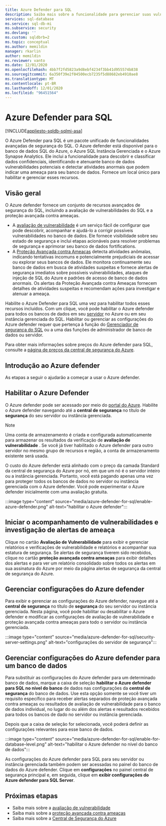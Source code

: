 ```yaml
---
title: Azure Defender para SQL
description: Saiba mais sobre a funcionalidade para gerenciar suas vulnerabilidades de banco de dados e detectar atividades anormais que podem indicar uma ameaça ao banco de dados no banco de dados SQL do Azure, Azure SQL Instância Gerenciada ou Azure Synapse.
services: sql-database
ms.service: sql-db-mi
ms.subservice: security
ms.devlang: ''
ms.custom: sqldbrb=2
ms.topic: conceptual
ms.author: memildin
manager: rkarlin
author: memildin
ms.reviewer: vanto
ms.date: 12/01/2020
ms.openlocfilehash: 4bb7f2fd5823a9d8ebf4234f3bb41d955574b838
ms.sourcegitcommit: 6a350f39e2f04500ecb7235f5d88682eb4910ae8
ms.translationtype: MT
ms.contentlocale: pt-BR
ms.lasthandoff: 12/01/2020
ms.locfileid: "96451564"
---
```

# <a name="azure-defender-for-sql"></a>Azure Defender para SQL
[!INCLUDE[appliesto-sqldb-sqlmi-asa](../includes/appliesto-sqldb-sqlmi-asa.md)]


O Azure Defender para SQL é um pacote unificado de funcionalidades avançadas de segurança do SQL. O Azure defender está disponível para o banco de dados SQL do Azure, o Azure SQL Instância Gerenciada e o Azure Synapse Analytics. Ele inclui a funcionalidade para descobrir e classificar dados confidenciais, identificando e atenuante banco de dados vulnerabilidades potenciais e detectar atividades anormais que podem indicar uma ameaça para seu banco de dados. Fornece um local único para habilitar e gerenciar esses recursos.

## <a name="overview"></a>Visão geral

O Azure defender fornece um conjunto de recursos avançados de segurança do SQL, incluindo a avaliação de vulnerabilidades do SQL e a proteção avançada contra ameaças.
- A [avaliação de vulnerabilidade](sql-vulnerability-assessment.md) é um serviço fácil de configurar que pode descobrir, acompanhar e ajudá-lo a corrigir possíveis vulnerabilidades no banco de dados. Ele fornece visibilidade sobre seu estado de segurança e inclui etapas acionáveis para resolver problemas de segurança e aprimorar seu banco de dados fortifications.
- A [Proteção Avançada contra Ameaças](threat-detection-overview.md) detecta atividades anômalas, indicando tentativas incomuns e potencialmente prejudiciais de acessar ou explorar seus bancos de dados. Ele monitora continuamente seu banco de dados em busca de atividades suspeitas e fornece alertas de segurança imediatos sobre possíveis vulnerabilidades, ataques de injeção de SQL do Azure e padrões de acesso de banco de dados anormais. Os alertas da Proteção Avançada contra Ameaças fornecem detalhes de atividades suspeitas e recomendam ações para investigar e atenuar a ameaça.

Habilite o Azure Defender para SQL uma vez para habilitar todos esses recursos incluídos. Com um clique, você pode habilitar o Azure defender para todos os bancos de dados em seu [servidor](logical-servers.md) no Azure ou em seu instância gerenciada do SQL. Habilitar ou gerenciar as configurações do Azure defender requer que pertença à função do [Gerenciador de segurança do SQL](../../role-based-access-control/built-in-roles.md#sql-security-manager) ou a uma das funções de administrador de banco de dados ou servidor.

Para obter mais informações sobre preços do Azure defender para SQL, consulte a [página de preços da central de segurança do Azure](https://azure.microsoft.com/pricing/details/security-center/).

## <a name="getting-started-with-azure-defender"></a>Introdução ao Azure defender

As etapas a seguir o ajudarão a começar a usar o Azure defender.

## <a name="enable-azure-defender"></a>Habilitar o Azure Defender

O Azure defender pode ser acessado por meio do [portal do Azure](https://portal.azure.com). Habilite o Azure defender navegando até a **central de segurança** no título de **segurança** do seu servidor ou instância gerenciada.

> [!NOTE]
> Uma conta de armazenamento é criada e configurada automaticamente para armazenar os resultados da verificação de **avaliação de vulnerabilidade** . Se você já tiver habilitado o Azure defender para outro servidor no mesmo grupo de recursos e região, a conta de armazenamento existente será usada.
>
> O custo do Azure defender está alinhado com o preço da camada Standard da central de segurança do Azure por nó, em que um nó é o servidor inteiro ou a instância gerenciada. Portanto, você está pagando apenas uma vez para proteger todos os bancos de dados no servidor ou instância gerenciada com o Azure defender. Você pode experimentar o Azure defender inicialmente com uma avaliação gratuita.

:::image type="content" source="media/azure-defender-for-sql/enable-azure-defender.png" alt-text="habilitar o Azure defender":::

## <a name="start-tracking-vulnerabilities-and-investigating-threat-alerts"></a>Iniciar o acompanhamento de vulnerabilidades e investigação de alertas de ameaça

Clique no cartão **Avaliação de Vulnerabilidade** para exibir e gerenciar relatórios e verificações de vulnerabilidade e relatórios e acompanhar sua estatura de segurança. Se alertas de segurança tiverem sido recebidos, clique no cartão **proteção avançada contra ameaças** para exibir detalhes dos alertas e para ver um relatório consolidado sobre todos os alertas em sua assinatura do Azure por meio da página alertas de segurança da central de segurança do Azure.

## <a name="manage-azure-defender-settings"></a>Gerenciar configurações do Azure defender

Para exibir e gerenciar as configurações do Azure defender, navegue até a **central de segurança** no título de **segurança** do seu servidor ou instância gerenciada. Nesta página, você pode habilitar ou desabilitar o Azure defender e modificar as configurações de avaliação de vulnerabilidade e proteção avançada contra ameaças para todo o servidor ou instância gerenciada.

:::image type="content" source="media/azure-defender-for-sql/security-server-settings.png" alt-text="configurações do servidor de segurança":::

## <a name="manage-azure-defender-settings-for-a-database"></a>Gerenciar configurações do Azure defender para um banco de dados

Para substituir as configurações do Azure defender para um determinado banco de dados, marque a caixa de seleção **habilitar o Azure defender para SQL no nível do banco** de dados nas configurações da **central de segurança** do banco de dados. Use esta opção somente se você tiver um requisito específico para receber alertas separados de proteção avançada contra ameaças ou resultados de avaliação de vulnerabilidade para o banco de dados individual, no lugar do ou além dos alertas e resultados recebidos para todos os bancos de dado no servidor ou instância gerenciada.

Depois que a caixa de seleção for selecionada, você poderá definir as configurações relevantes para esse banco de dados.

:::image type="content" source="media/azure-defender-for-sql/enable-for-database-level.png" alt-text="habilitar o Azure defender no nível do banco de dados":::

As configurações do Azure defender para SQL para seu servidor ou instância gerenciada também podem ser acessadas no painel do banco de dados do Azure defender. Clique em **configurações** no painel central de segurança principal e, em seguida, clique em **exibir configurações do Azure defender para SQL Server**.

## <a name="next-steps"></a>Próximas etapas

- Saiba mais sobre a [avaliação de vulnerabilidade](sql-vulnerability-assessment.md)
- Saiba mais sobre a [proteção avançada contra ameaças](threat-detection-configure.md)
- Saiba mais sobre a [Central de Segurança do Azure](../../security-center/security-center-introduction.md)